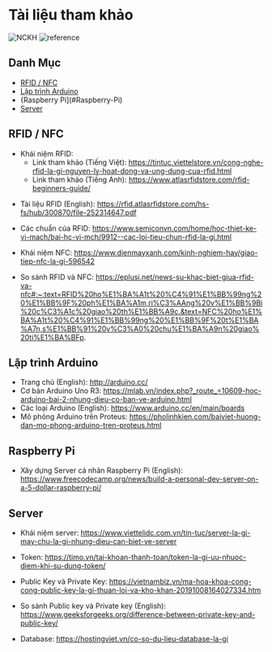  # Tài liệu tham khảo
 
 ![NCKH](https://img.shields.io/badge/-NCKH-brightgreen) ![reference](https://img.shields.io/badge/-Reference-gray)
 
 ## Danh Mục
 
 * [RFID / NFC](#RIFD-NFC)
 * [Lập trình Arduino](#Lập-trình-Arduino)
 * {Raspberry Pi](#Raspberry-Pi)
 * [Server](#Server)
 
 ## RFID / NFC

- Khái niệm RFID:
    - Link tham khảo (Tiếng Việt): https://tintuc.viettelstore.vn/cong-nghe-rfid-la-gi-nguyen-ly-hoat-dong-va-ung-dung-cua-rfid.html
    - Link tham khảo (Tiếng Anh): https://www.atlasrfidstore.com/rfid-beginners-guide/
    
* Tài liệu RFID (English): https://rfid.atlasrfidstore.com/hs-fs/hub/300870/file-252314647.pdf

* Các chuẩn của RFID: https://www.semiconvn.com/home/hoc-thiet-ke-vi-mach/bai-hc-vi-mch/9912--cac-loi-tieu-chun-rfid-la-gi.html

* Khái niệm NFC: https://www.dienmayxanh.com/kinh-nghiem-hay/giao-tiep-nfc-la-gi-596542

* So sánh RFID và NFC: https://eplusi.net/news-su-khac-biet-giua-rfid-va-nfc#:~:text=RFID%20ho%E1%BA%A1t%20%C4%91%E1%BB%99ng%20%E1%BB%9F%20ph%E1%BA%A1m,ri%C3%AAng%20v%E1%BB%9Bi%20c%C3%A1c%20giao%20th%E1%BB%A9c.&text=NFC%20ho%E1%BA%A1t%20%C4%91%E1%BB%99ng%20%E1%BB%9F%20t%E1%BA%A7n,s%E1%BB%91%20v%C3%A0%20chu%E1%BA%A9n%20giao%20ti%E1%BA%BFp.

## Lập trình Arduino

* Trang chủ (English): http://arduino.cc/
* Cơ bản Arduino Uno R3: https://mlab.vn/index.php?_route_=10609-hoc-arduino-bai-2-nhung-dieu-co-ban-ve-arduino.html
* Các loại Arduino (English): https://www.arduino.cc/en/main/boards
* Mô phỏng Arduino trên Proteus: https://pholinhkien.com/baiviet-huong-dan-mo-phong-arduino-tren-proteus.html

## Raspberry Pi

* Xây dựng Server cá nhân Raspberry Pi (English): https://www.freecodecamp.org/news/build-a-personal-dev-server-on-a-5-dollar-raspberry-pi/

## Server

* Khái niệm server: https://www.viettelidc.com.vn/tin-tuc/server-la-gi-may-chu-la-gi-nhung-dieu-can-biet-ve-server

* Token: https://timo.vn/tai-khoan-thanh-toan/token-la-gi-uu-nhuoc-diem-khi-su-dung-token/

* Public Key và Private Key: https://vietnambiz.vn/ma-hoa-khoa-cong-cong-public-key-la-gi-thuan-loi-va-kho-khan-20191008164027334.htm

* So sánh Public key và Private key (English): https://www.geeksforgeeks.org/difference-between-private-key-and-public-key/

* Database: https://hostingviet.vn/co-so-du-lieu-database-la-gi
